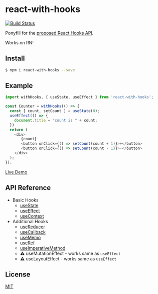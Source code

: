 # react-with-hooks

[![Build Status](https://img.shields.io/travis/yesmeck/react-with-hooks.svg?style=flat-square)](https://travis-ci.org/yesmeck/react-with-hooks)

Ponyfill for the [proposed React Hooks API](https://reactjs.org/docs/hooks-intro.html).

Works on RN!

## Install

```bash
$ npm i react-with-hooks --save
```

## Example

```javascript
import withHooks, { useState, useEffect } from 'react-with-hooks';

const Counter = withHooks(() => {
  const [ count, setCount ] = useState(0);
  useEffect(() => {
    document.title = "count is " + count;
  })
  return (
    <div>
       {count}
       <button onClick={() => setCount(count + 1)}>+</button>
       <button onClick={() => setCount(count - 1)}>-</button>
    </div>
  );
});
```

[Live Demo](https://codesandbox.io/s/olx6zp44n6)

## API Reference

- Basic Hooks
  - [useState](https://reactjs.org/docs/hooks-reference.html#usestate)
  - [useEffect](https://reactjs.org/docs/hooks-reference.html#useeffect)
  - [useContext](https://reactjs.org/docs/hooks-reference.html#usecontext)
- Additional Hooks
  - [useReducer](https://reactjs.org/docs/hooks-reference.html#usereducer)
  - [useCallback](https://reactjs.org/docs/hooks-reference.html#usecallback)
  - [useMemo](https://reactjs.org/docs/hooks-reference.html#usememo)
  - [useRef](https://reactjs.org/docs/hooks-reference.html#useref)
  - [useImperativeMethod](https://reactjs.org/docs/hooks-reference.html#useimperativemethods)
  - ⚠️ useMutationEffect - works same as `useEffect`
  - ⚠️ useLayoutEffect - works same as `useEffect`


## License

[MIT](./LICENSE)
